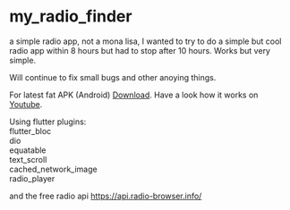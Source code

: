 # my_radio_finder

a simple radio app, not a mona lisa, I wanted to try to do a simple but cool radio app within 8 hours but had to stop after 10 hours.
Works but very simple.  

Will continue to fix small bugs and other anoying things.

For latest fat APK (Android)  [Download](https://drive.google.com/file/d/1mK242-aEcu0clztejyNcDBV77C18_D7t/view?usp=sharing).
Have a look how it works on  [Youtube](https://youtube.com/shorts/zuLtKCJfPAg?feature=share). 

Using flutter plugins:  
flutter_bloc  
dio  
equatable  
text_scroll  
cached_network_image  
radio_player  
  
and the free radio api https://api.radio-browser.info/ 
